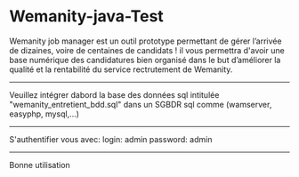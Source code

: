 # Wemanity-java-Test
Wemanity job manager est un outil  prototype permettant de gérer l’arrivée de dizaines, voire de centaines de candidats ! il vous permettra d'avoir une base numérique des candidatures bien organisé dans le but d’améliorer la qualité et la rentabilité du service rectrutement de Wemanity.

****************************************
Veuillez intégrer dabord la base des données sql intitulée "wemanity_entretient_bdd.sql" 
dans un SGBDR sql comme (wamserver, easyphp, mysql,...)

*****************************
S'authentifier vous avec: 
  login: admin 
  password: admin
**********************

Bonne utilisation
